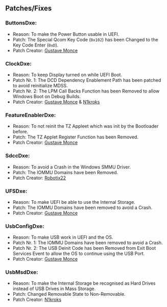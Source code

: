 ## Patches/Fixes

### ButtonsDxe:

- Reason: To make the Power Button usable in UEFI.
- Patch: The Special Qcom Key Code (`0x102`) has been Changed to the Key Code Enter (`0xD`).
- Patch Creator: [Gustave Monce](https://github.com/gus33000)

### ClockDxe:

- Reason: To keep Display turned on while UEFI Boot.
- Patch Nr. 1: The DCD Dependency Enablement Path has been patched to avoid reinitialize MDSS.
- Patch Nr. 2: The LPM Call Backs Function has been Removed to allow Windows Boot on Debug Builds.
- Patch Creator: [Gustave Monce](https://github.com/gus33000) & [N1kroks](https://github.com/N1kroks)

### FeatureEnablerDxe:

- Reason: To not reinit the TZ Appleet which was init by the Bootloader before.
- Patch: The TZ Applet Register Function has been Removed.
- Patch Creator: [Gustave Monce](https://github.com/gus33000)

### SdccDxe:

- Reason: To avoid a Crash in the Windows SMMU Driver.
- Patch: The IOMMU Domains have been Removed.
- Patch Creator: [Robotix22](https://github.com/Eobotix22)

### UFSDxe:

- Reason: To make UEFI be able to use the Internal Storage.
- Patch: The IOMMU Domains have been removed to avoid a Crash.
- Patch Creator: [Gustave Monce](https://github.com/gus33000)

### UsbConfigDxe:

- Reason: To make USB work in UEFI and the OS.
- Patch Nr. 1: The IOMMU Domains have been removed to avoid a Crash.
- Patch Nr. 2: The USB Deinit Code has been Removed from Exit Boot Services Event to allow the OS to continue using the USB Port.
- Patch Creator: [Gustave Monce](https://github.com/gus33000)

### UsbMsdDxe:

- Reason: To make the Internal Storage be recognised as Hard Drives instead of USB Drives in Mass Storage.
- Patch: Changed Removable State to Non-Removable.
- Patch Creator: [N1kroks](https://github.com/N1kroks)
